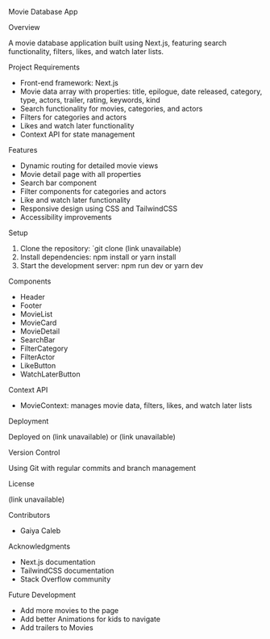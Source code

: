 Movie Database App

Overview

A movie database application built using Next.js, featuring search functionality, filters, likes, and watch later lists.

Project Requirements

- Front-end framework: Next.js
- Movie data array with properties: title, epilogue, date released, category, type, actors, trailer, rating, keywords, kind
- Search functionality for movies, categories, and actors
- Filters for categories and actors
- Likes and watch later functionality
- Context API for state management

Features

- Dynamic routing for detailed movie views
- Movie detail page with all properties
- Search bar component
- Filter components for categories and actors
- Like and watch later functionality
- Responsive design using CSS and TailwindCSS
- Accessibility improvements

Setup

1. Clone the repository: `git clone (link unavailable)
2. Install dependencies: npm install or yarn install
3. Start the development server: npm run dev or yarn dev

Components

- Header
- Footer
- MovieList
- MovieCard
- MovieDetail
- SearchBar
- FilterCategory
- FilterActor
- LikeButton
- WatchLaterButton

Context API

- MovieContext: manages movie data, filters, likes, and watch later lists

Deployment

Deployed on (link unavailable) or (link unavailable)

Version Control

Using Git with regular commits and branch management



License

(link unavailable)

Contributors

- Gaiya Caleb


Acknowledgments

- Next.js documentation
- TailwindCSS documentation
- Stack Overflow community


Future Development

- Add more movies to the page
- Add better Animations for kids to navigate
- Add trailers to Movies


